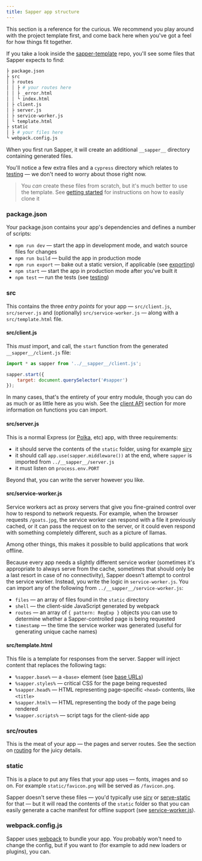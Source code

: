 ```yaml
---
title: Sapper app structure
---
```


This section is a reference for the curious. We recommend you play around with the project template first, and come back here when you've got a feel for how things fit together.

If you take a look inside the [sapper-template](https://github.com/sveltejs/sapper-template) repo, you'll see some files that Sapper expects to find:

```bash
├ package.json
├ src
│ ├ routes
│ │ ├ # your routes here
│ │ ├ _error.html
│ │ └ index.html
│ ├ client.js
│ ├ server.js
│ ├ service-worker.js
│ └ template.html
├ static
│ ├ # your files here
└ webpack.config.js
```

When you first run Sapper, it will create an additional `__sapper__` directory containing generated files.

You'll notice a few extra files and a `cypress` directory which relates to [testing](guide#testing) — we don't need to worry about those right now.

> You *can* create these files from scratch, but it's much better to use the template. See [getting started](guide#getting-started) for instructions on how to easily clone it


### package.json

Your package.json contains your app's dependencies and defines a number of scripts:

* `npm run dev` — start the app in development mode, and watch source files for changes
* `npm run build` — build the app in production mode
* `npm run export` — bake out a static version, if applicable (see [exporting](guide#exporting))
* `npm start` — start the app in production mode after you've built it
* `npm test` — run the tests (see [testing](guide#testing))


### src

This contains the three *entry points* for your app — `src/client.js`, `src/server.js` and (optionally) `src/service-worker.js` — along with a `src/template.html` file.

#### src/client.js

This *must* import, and call, the `start` function from the generated `__sapper__/client.js` file:

```js
import * as sapper from '../__sapper__/client.js';

sapper.start({
	target: document.querySelector('#sapper')
});
```

In many cases, that's the entirety of your entry module, though you can do as much or as little here as you wish. See the [client API](guide#client-api) section for more information on functions you can import.


#### src/server.js

This is a normal Express (or [Polka](https://github.com/lukeed/polka), etc) app, with three requirements:

* it should serve the contents of the `static` folder, using for example [sirv](https://github.com/lukeed/sirv)
* it should call `app.use(sapper.middleware())` at the end, where `sapper` is imported from `../__sapper__/server.js`
* it must listen on `process.env.PORT`

Beyond that, you can write the server however you like.


#### src/service-worker.js

Service workers act as proxy servers that give you fine-grained control over how to respond to network requests. For example, when the browser requests `/goats.jpg`, the service worker can respond with a file it previously cached, or it can pass the request on to the server, or it could even respond with something completely different, such as a picture of llamas.

Among other things, this makes it possible to build applications that work offline.

Because every app needs a slightly different service worker (sometimes it's appropriate to always serve from the cache, sometimes that should only be a last resort in case of no connectivity), Sapper doesn't attempt to control the service worker. Instead, you write the logic in `service-worker.js`. You can import any of the following from `../__sapper__/service-worker.js`:

* `files` — an array of files found in the `static` directory
* `shell` — the client-side JavaScript generated by webpack
* `routes` — an array of `{ pattern: RegExp }` objects you can use to determine whether a Sapper-controlled page is being requested
* `timestamp` — the time the service worker was generated (useful for generating unique cache names)


#### src/template.html

This file is a template for responses from the server. Sapper will inject content that replaces the following tags:

* `%sapper.base%` — a `<base>` element (see [base URLs](guide#base-urls))
* `%sapper.styles%` — critical CSS for the page being requested
* `%sapper.head%` — HTML representing page-specific `<head>` contents, like `<title>`
* `%sapper.html%` — HTML representing the body of the page being rendered
* `%sapper.scripts%` — script tags for the client-side app


### src/routes

This is the meat of your app — the pages and server routes. See the section on [routing](guide#routing) for the juicy details.


### static

This is a place to put any files that your app uses — fonts, images and so on. For example `static/favicon.png` will be served as `/favicon.png`.

Sapper doesn't serve these files — you'd typically use [sirv](https://github.com/lukeed/sirv) or [serve-static](https://github.com/expressjs/serve-static) for that — but it will read the contents of the `static` folder so that you can easily generate a cache manifest for offline support (see [service-worker.js](guide#templates-service-worker-js)).


### webpack.config.js

Sapper uses [webpack](https://webpack.js.org/) to bundle your app. You probably won't need to change the config, but if you want to (for example to add new loaders or plugins), you can.
